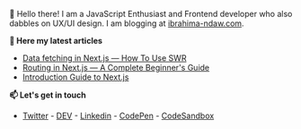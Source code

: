 :wave:  Hello there!
I am a JavaScript Enthusiast and Frontend developer who also dabbles on UX/UI design. I am blogging at [ibrahima-ndaw.com](https://www.ibrahima-ndaw.com/).

__📝  Here my latest articles__

- [Data fetching in Next.js — How To Use SWR](https://www.ibrahima-ndaw.com/blog/data-fetching-in-nextjs-using-useswr/)
- [Routing in Next.js — A Complete Beginner's Guide](https://www.ibrahima-ndaw.com/blog/routing-in-nextjs/)
- [Introduction Guide to Next.js](https://www.ibrahima-ndaw.com/)

__📫  Let's get in touch__

- [Twitter](https://twitter.com/ibrahima92_) - [DEV](https://dev.to/ibrahima92) - [Linkedin](https://www.linkedin.com/in/ibrahima-ndaw/) - [CodePen](https://codepen.io/ibrahima92) - [CodeSandbox](https://codesandbox.io/u/ibrahima92)
